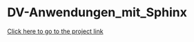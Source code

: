 # DV-Anwendungen_mit_Sphinx

[Click here to go to the project link](URLhttp://www.hs-augsburg.de/~yavuz91/dva-bericht)